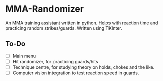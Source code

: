# MMA-Randomizer
An MMA training assistant written in python. Helps with reaction time and practicing random strikes/guards.
Written using TKInter.
## To-Do
- [ ] Main menu
- [ ] Hit randomizer, for practicing guards/hits
- [ ] Technique centre, for studying theory on holds, chokes and the like.
- [ ] Computer vision integration to test reaction speed in guards.